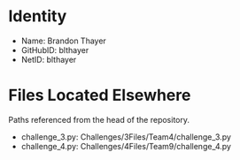 # Identity

* Name: Brandon Thayer
* GitHubID: blthayer
* NetID: blthayer

# Files Located Elsewhere
Paths referenced from the head of the repository.
- challenge_3.py: Challenges/3Files/Team4/challenge_3.py
- challenge_4.py: Challenges/4Files/Team9/challenge_4.py 
